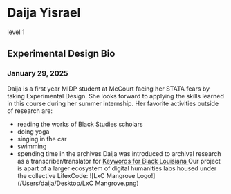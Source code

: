 # Daija Yisrael 
level 1 
## Experimental Design Bio 
### January 29, 2025 

Daija is a first year MIDP student at McCourt facing her STATA fears by taking Experimental Design. 
She looks forward to applying the skills learned in this course during her summer internship. Her favorite activities outside of research are: 
* reading the works of Black Studies scholars 
* doing yoga 
* singing in the car 
* swimming 
* spending time in the archives
Daija was introduced to archival research as a transcriber/translator for [Keywords for Black Louisiana ](https://docs.k4bl.org/about/) 
Our project is apart of a larger ecosystem of digital humanities labs housed under the collective LifexCode: 
![LxC Mangrove Logo!](/Users/daija/Desktop/LxC Mangrove.png)
